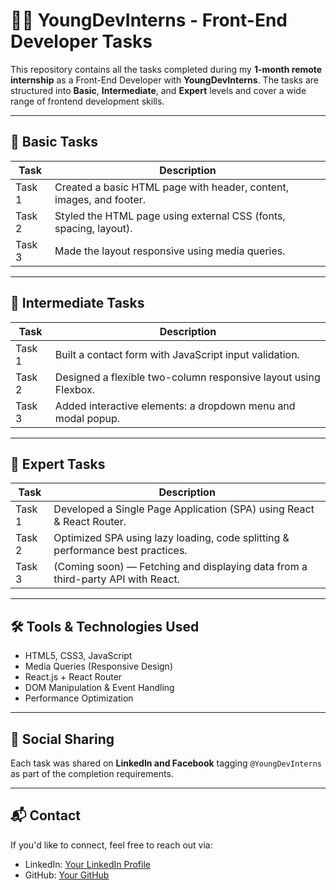 # 👨‍💻 YoungDevInterns - Front-End Developer Tasks

This repository contains all the tasks completed during my **1-month remote internship** as a Front-End Developer with **YoungDevInterns**. The tasks are structured into **Basic**, **Intermediate**, and **Expert** levels and cover a wide range of frontend development skills.

---

## 🔰 Basic Tasks

| Task | Description |
|------|-------------|
| Task 1 | Created a basic HTML page with header, content, images, and footer. |
| Task 2 | Styled the HTML page using external CSS (fonts, spacing, layout). |
| Task 3 | Made the layout responsive using media queries. |

---

## 🧩 Intermediate Tasks

| Task | Description |
|------|-------------|
| Task 1 | Built a contact form with JavaScript input validation. |
| Task 2 | Designed a flexible two-column responsive layout using Flexbox. |
| Task 3 | Added interactive elements: a dropdown menu and modal popup. |

---

## 🚀 Expert Tasks

| Task | Description |
|------|-------------|
| Task 1 | Developed a Single Page Application (SPA) using React & React Router. |
| Task 2 | Optimized SPA using lazy loading, code splitting & performance best practices. |
| Task 3 | (Coming soon) — Fetching and displaying data from a third-party API with React. |

---

## 🛠️ Tools & Technologies Used
- HTML5, CSS3, JavaScript
- Media Queries (Responsive Design)
- React.js + React Router
- DOM Manipulation & Event Handling
- Performance Optimization

---

## 🔗 Social Sharing
Each task was shared on **LinkedIn and Facebook** tagging `@YoungDevInterns` as part of the completion requirements.

---

## 📬 Contact
If you'd like to connect, feel free to reach out via:
- LinkedIn: [Your LinkedIn Profile](www.linkedin.com/in/karan-kumar-7279522b3)
- GitHub: [Your GitHub](https://github.com/yourusername)
